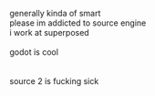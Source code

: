 generally kinda of smart<br>
please im addicted to source engine<br>
i work at superposed<br>
<br>godot is cool<br><br>
<br>source 2 is fucking sick


